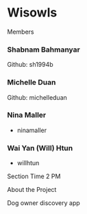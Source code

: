 # Wisowls

Members

### Shabnam Bahmanyar
Github: sh1994b

### Michelle Duan
Github: michelleduan

### Nina Maller
- ninamaller

### Wai Yan (Will) Htun
- willhtun

Section Time
2 PM

About the Project

Dog owner discovery app


